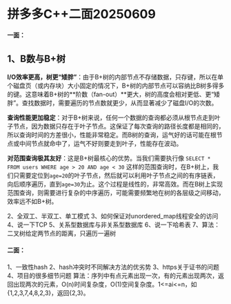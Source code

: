 # 拼多多C++二面20250609

#### 一面：

## 1、B数与B+树

**I/O效率更高，树更“矮胖”**：由于B+树的内部节点不存储数据，只存键，所以在单个磁盘页（或内存块）大小固定的情况下，B+树的内部节点可以容纳比B树多得多的键。这意味着B+树的**阶数（fan-out）**更大，树的高度会相对更低、更“矮胖”。查找数据时，需要遍历的节点数就更少，从而显著减少了磁盘I/O的次数。

**查询性能更加稳定**：对于B+树来说，任何一个数据的查询都必须从根节点走到叶子节点，因为数据只存在于叶子节点。这保证了每次查询的路径长度都是相同的，所以查询时间的方差很小，性能非常稳定。而B树的查询，运气好的话可能在根节点或中间节点就命中了，运气不好则要走到叶子，性能存在波动。

**对范围查询极其友好**：这是B+树最核心的优势。当我们需要执行像 `SELECT * FROM users WHERE age > 20 AND age < 30` 这样的范围查询时，在B+树上，我们只需要定位到`age=20`的叶子节点，然后就可以利用叶子节点之间的有序链表，向后顺序遍历，直到`age=30`为止。这个过程是线性的，非常高效。而在B树上实现范围查询，则需要进行复杂的中序遍历，可能需要频繁地在树的各层级之间移动，效率远不如B+树。



2、全双工、半双工、单工模式
3、如何保证对unordered_map线程安全的访问
4、说一下TCP
5、关系型数据库与非关系型数据库
6、说一下哈希表
7、算法：
二叉树给定两节点的距离，只遍历一遍树

#### 二面：

1、一致性hash
2、hash冲突时不同解决方法的优劣势
3、https关于证书的问题
4、项目的很多细节问题
算法：序列中有点元素出现一次，有的元素出现两次，返回出现两次的元素，O(n)时间复杂度，O(1)空间复杂度。1<=ai<=n，如{1,2,3,7,4,8,2,3}，返回{2,3}。